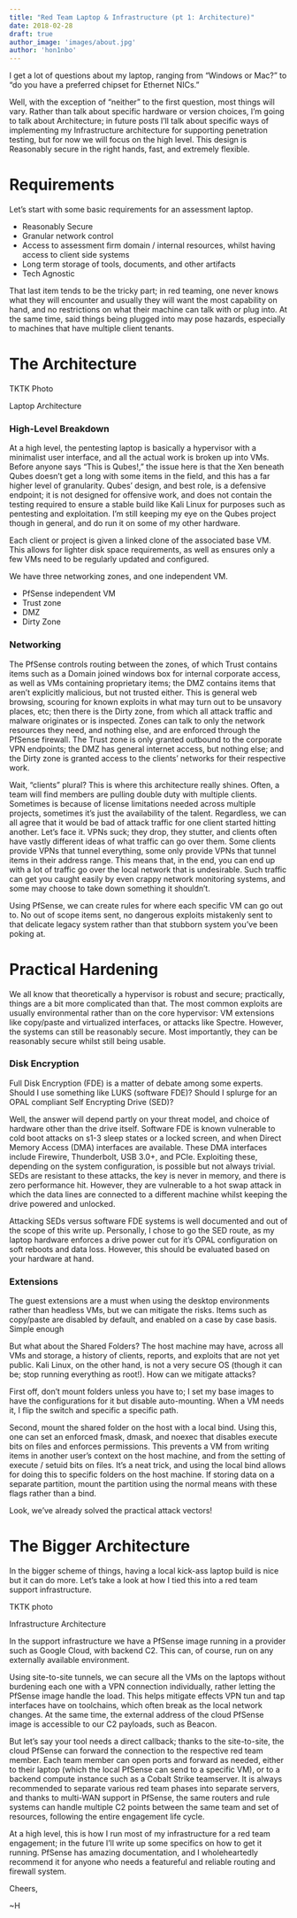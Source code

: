 ```yaml
---
title: "Red Team Laptop & Infrastructure (pt 1: Architecture)"
date: 2018-02-28
draft: true
author_image: 'images/about.jpg'
author: 'hon1nbo'
---
```


I get a lot of questions about my laptop, ranging from “Windows or Mac?” to “do you have a preferred chipset for Ethernet NICs.”

Well, with the exception of “neither” to the first question, most things will vary. Rather than talk about specific hardware or version choices, I’m going to talk about Architecture; in future posts I’ll talk about specific ways of implementing my Infrastructure architecture for supporting penetration testing, but for now we will focus on the high level. This design is Reasonably secure in the right hands, fast, and extremely flexible.


# Requirements
Let’s start with some basic requirements for an assessment laptop.

- Reasonably Secure
- Granular network control
- Access to assessment firm domain / internal resources, whilst having access to client side systems
- Long term storage of tools, documents, and other artifacts
- Tech Agnostic
  
That last item tends to be the tricky part; in red teaming, one never knows what they will encounter and usually they will want the most capability on hand, and no restrictions on what their machine can talk with or plug into. At the same time, said things being plugged into may pose hazards, especially to machines that have multiple client tenants.

# The Architecture

TKTK Photo

Laptop Architecture

### High-Level Breakdown
At a high level, the pentesting laptop is basically a hypervisor with a minimalist user interface, and all the actual work is broken up into VMs. Before anyone says “This is Qubes!,” the issue here is that the Xen beneath Qubes doesn’t get a long with some items in the field, and this has a far higher level of granularity. Qubes’ design, and best role, is a defensive endpoint; it is not designed for offensive work, and does not contain the testing required to ensure a stable build like Kali Linux for purposes such as pentesting and exploitation. I’m still keeping my eye on the Qubes project though in general, and do run it on some of my other hardware.

Each client or project is given a linked clone of the associated base VM. This allows for lighter disk space requirements, as well as ensures only a few VMs need to be regularly updated and configured.

We have three networking zones, and one independent VM.

- PfSense independent VM
- Trust zone
- DMZ
- Dirty Zone

### Networking
The PfSense controls routing between the zones, of which Trust contains items such as a Domain joined windows box for internal corporate access, as well as VMs containing proprietary items; the DMZ contains items that aren’t explicitly malicious, but not trusted either. This is general web browsing, scouring for known exploits in what may turn out to be unsavory places, etc; then there is the Dirty zone, from which all attack traffic and malware originates or is inspected. Zones can talk to only the network resources they need, and nothing else, and are enforced through the PfSense firewall. The Trust zone is only granted outbound to the corporate VPN endpoints; the DMZ has general internet access, but nothing else; and the Dirty zone is granted access to the clients’ networks for their respective work.

Wait, “clients” plural? This is where this architecture really shines. Often, a team will find members are pulling double duty with multiple clients. Sometimes is because of license limitations needed across multiple projects, sometimes it’s just the availability of the talent. Regardless, we can all agree that it would be bad of attack traffic for one client started hitting another. Let’s face it. VPNs suck; they drop, they stutter, and clients often have vastly different ideas of what traffic can go over them. Some clients provide VPNs that tunnel everything, some only provide VPNs that tunnel items in their address range. This means that, in the end, you can end up with a lot of traffic go over the local network that is undesirable. Such traffic can get you caught easily by even crappy network monitoring systems, and some may choose to take down something it shouldn’t.

Using PfSense, we can create rules for where each specific VM can go out to. No out of scope items sent, no dangerous exploits mistakenly sent to that delicate legacy system rather than that stubborn system you’ve been poking at.

# Practical Hardening
We all know that theoretically a hypervisor is robust and secure; practically, things are a bit more complicated than that. The most common exploits are usually environmental rather than on the core hypervisor: VM extensions like copy/paste and virtualized interfaces, or attacks like Spectre. However, the systems can still be reasonably secure. Most importantly, they can be reasonably secure whilst still being usable.

### Disk Encryption
Full Disk Encryption (FDE) is a matter of debate among some experts. Should I use something like LUKS (software FDE)? Should I splurge for an OPAL compliant Self Encrypting Drive (SED)?

Well, the answer will depend partly on your threat model, and choice of hardware other than the drive itself. Software FDE is known vulnerable to cold boot attacks on s1-3 sleep states or a locked screen, and when Direct Memory Access (DMA) interfaces are available. These DMA interfaces include Firewire, Thunderbolt, USB 3.0+, and PCIe. Exploiting these, depending on the system configuration, is possible but not always trivial. SEDs are resistant to these attacks, the key is never in memory, and there is zero performance hit. However, they are vulnerable to a hot swap attack in which the data lines are connected to a different machine whilst keeping the drive powered and unlocked.

Attacking SEDs versus software FDE systems is well documented and out of the scope of this write up. Personally, I chose to go the SED route, as my laptop hardware enforces a drive power cut for it’s OPAL configuration on soft reboots and data loss. However, this should be evaluated based on your hardware at hand.

### Extensions
The guest extensions are a must when using the desktop environments rather than headless VMs, but we can mitigate the risks. Items such as copy/paste are disabled by default, and enabled on a case by case basis. Simple enough

But what about the Shared Folders? The host machine may have, across all VMs and storage, a history of clients, reports, and exploits that are not yet public. Kali Linux, on the other hand, is not a very secure OS (though it can be; stop running everything as root!). How can we mitigate attacks?

First off, don’t mount folders unless you have to; I set my base images to have the configurations for it but disable auto-mounting. When a VM needs it, I flip the switch and specific a specific path.

Second, mount the shared folder on the host with a local bind. Using this, one can set an enforced fmask, dmask, and noexec that disables execute bits on files and enforces permissions. This prevents a VM from writing items in another user’s context on the host machine, and from the setting of execute / setuid bits on files. It’s a neat trick, and using the local bind allows for doing this to specific folders on the host machine. If storing data on a separate partition, mount the partition using the normal means with these flags rather than a bind.

Look, we’ve already solved the practical attack vectors!

# The Bigger Architecture
In the bigger scheme of things, having a local kick-ass laptop build is nice but it can do more. Let’s take a look at how I tied this into a red team support infrastructure.

TKTK photo

Infrastructure Architecture

In the support infrastructure we have a PfSense image running in a provider such as Google Cloud, with backend C2. This can, of course, run on any externally available environment.

Using site-to-site tunnels, we can secure all the VMs on the laptops without burdening each one with a VPN connection individually, rather letting the PfSense image handle the load. This helps mitigate effects VPN tun and tap interfaces have on toolchains, which often break as the local network changes. At the same time, the external address of the cloud PfSense image is accessible to our C2 payloads, such as Beacon.

But let’s say your tool needs a direct callback; thanks to the site-to-site, the cloud PfSense can forward the connection to the respective red team member. Each team member can open ports and forward as needed, either to their laptop (which the local PfSense can send to a specific VM), or to a backend compute instance such as a Cobalt Strike  teamserver. It is always recommended to separate various red team phases into separate servers, and thanks to multi-WAN support in PfSense, the same routers and rule systems can handle multiple C2 points between the same team and set of resources, following the entire engagement life cycle.

At a high level, this is how I run most of my infrastructure for a red team engagement; in the future I’ll write up some specifics on how to get it running. PfSense has amazing documentation, and I wholeheartedly recommend it for anyone who needs a featureful and reliable routing and firewall system.

Cheers,

~H
